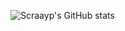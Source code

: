 ![Scraayp's GitHub stats](https://github-readme-stats.vercel.app/api?username=scraayp&show_icons=true&theme=radical)
